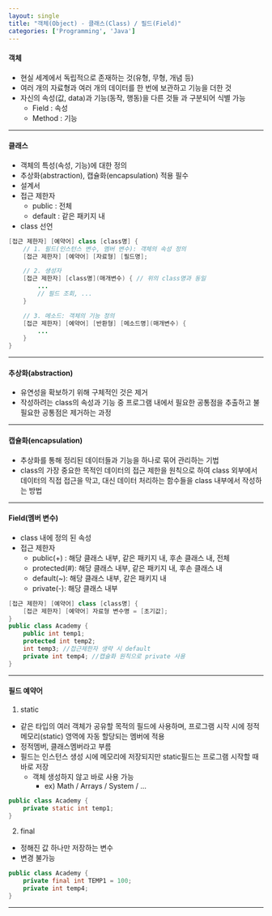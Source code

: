 ```yaml
---
layout: single
title: "객체(Object) - 클래스(Class) / 필드(Field)"
categories: ['Programming', 'Java']
---
```

   
#### 객체
* 현실 세계에서 독립적으로 존재하는 것(유형, 무형, 개념 등)
* 여러 개의 자료형과 여러 개의 데이터를 한 번에 보관하고 기능을 더한 것
* 자신의 속성(값, data)과 기능(동작, 행동)을 다른 것들 과 구분되어 식별 가능
    * Field : 속성
    * Method : 기능   
    
***
#### 클래스
* 객체의 특성(속성, 기능)에 대한 정의
* 추상화(abstraction), 캡슐화(encapsulation) 적용 필수
* 설계서
* 접근 제한자
    * public : 전체
    * default : 같은 패키지 내
* class 선언   
   
``` java
[접근 제한자] [예약어] class [class명] {
    // 1. 필드(인스턴스 변수, 멤버 변수): 객체의 속성 정의
    [접근 제한자] [예약어] [자료형] [필드명];

    // 2. 생성자
    [접근 제한자] [class명](매개변수) { // 위의 class명과 동일
        ...
        // 필드 조회, ...
    }

    // 3. 메소드: 객체의 기능 정의
    [접근 제한자] [예약어] [반환형] [메소드명](매개변수) {
        ...
    }
}
```   
   
***
#### 추상화(abstraction)
* 유연성을 확보하기 위해 구체적인 것은 제거
* 작성하려는 class의 속성과 기능 중 프로그램 내에서 필요한 공통점을 추출하고 불필요한 공통점은 제거하는 과정
   
***
#### 캡슐화(encapsulation)
* 추상화를 통해 정리된 데이터들과 기능을 하나로 묶어 관리하는 기법
* class의 가장 중요한 목적인 데이터의 접근 제한을 원칙으로 하여 class 외부에서 데이터의 직접 접근을 막고,   대신 데이터 처리하는 함수들을 class 내부에서 작성하는 방법   
   
***
#### Field(멤버 변수)
* class 내에 정의 된 속성
*  접근 제한자
    *  public(+) : 해당 클래스 내부, 같은 패키지 내, 후손 클래스 내, 전체
    *  protected(#): 해당 클래스 내부, 같은 패키지 내, 후손 클래스 내
    *  default(~): 해당 클래스 내부, 같은 패키지 내
    *  private(-): 해당 클래스 내부   
    
``` java
[접근 제한자] [예약어] class [class명] {
    [접근 제한자] [예약어] 자료형 변수명 = [초기값];
}
public class Academy {
    public int temp1;
    protected int temp2;
    int temp3; //접근제한자 생략 시 default
    private int temp4; //캡슐화 원칙으로 private 사용
}
```   
   
***
#### 필드 예약어
1) static
* 같은 타입의 여러 객체가 공유할 목적의 필드에 사용하며, 프로그램 시작 시에 정적 메모리(static) 영역에 자동 할당되는 멤버에 적용
* 정적멤버, 클래스멤버라고 부름
* 필드는 인스턴스 생성 시에 메모리에 저장되지만 static필드는 프로그램 시작할 때 바로 저장
    * 객체 생성하지 않고 바로 사용 가능
        * ex) Math / Arrays / System / ...    
    
``` java
public class Academy {
    private static int temp1;
}
```   
   
2) final
* 정해진 값 하나만 저장하는 변수
* 변경 불가능   
``` java
public class Academy {
    private final int TEMP1 = 100;
    private int temp4;
}
```   
   
***
